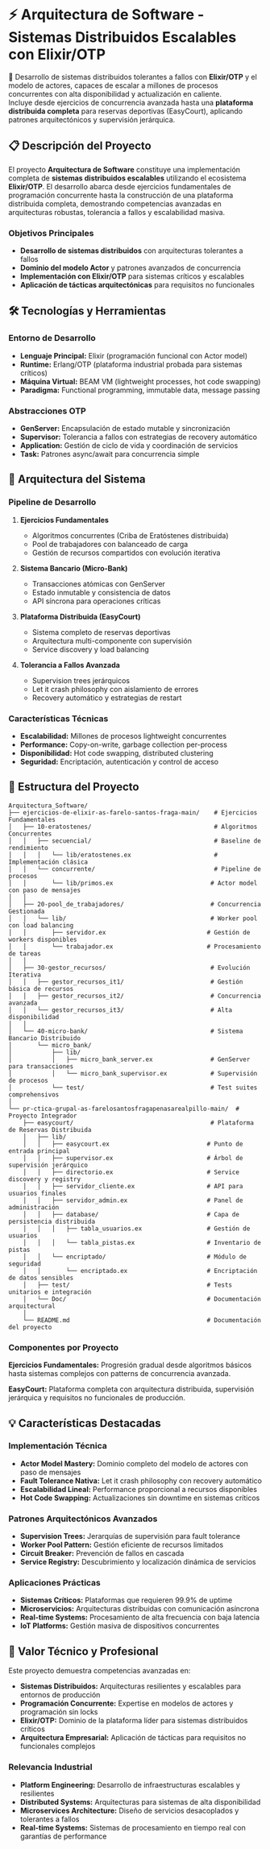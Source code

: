# ⚡ Arquitectura de Software - Sistemas Distribuidos Escalables con Elixir/OTP

📌 Desarrollo de sistemas distribuidos tolerantes a fallos con **Elixir/OTP** y el modelo de actores, capaces de escalar a millones de procesos concurrentes con alta disponibilidad y actualización en caliente.  
Incluye desde ejercicios de concurrencia avanzada hasta una **plataforma distribuida completa** para reservas deportivas (EasyCourt), aplicando patrones arquitectónicos y supervisión jerárquica.

## 📋 Descripción del Proyecto
El proyecto **Arquitectura de Software** constituye una implementación completa de **sistemas distribuidos escalables** utilizando el ecosistema **Elixir/OTP**. El desarrollo abarca desde ejercicios fundamentales de programación concurrente hasta la construcción de una plataforma distribuida completa, demostrando competencias avanzadas en arquitecturas robustas, tolerancia a fallos y escalabilidad masiva.


### Objetivos Principales
- **Desarrollo de sistemas distribuidos** con arquitecturas tolerantes a fallos
- **Dominio del modelo Actor** y patrones avanzados de concurrencia
- **Implementación con Elixir/OTP** para sistemas críticos y escalables
- **Aplicación de tácticas arquitectónicas** para requisitos no funcionales

## 🛠️ Tecnologías y Herramientas

### Entorno de Desarrollo
- **Lenguaje Principal:** Elixir (programación funcional con Actor model)
- **Runtime:** Erlang/OTP (plataforma industrial probada para sistemas críticos)
- **Máquina Virtual:** BEAM VM (lightweight processes, hot code swapping)
- **Paradigma:** Functional programming, immutable data, message passing

### Abstracciones OTP
- **GenServer:** Encapsulación de estado mutable y sincronización
- **Supervisor:** Tolerancia a fallos con estrategias de recovery automático
- **Application:** Gestión de ciclo de vida y coordinación de servicios
- **Task:** Patrones async/await para concurrencia simple

## 🔧 Arquitectura del Sistema

### Pipeline de Desarrollo
1. **Ejercicios Fundamentales**
   - Algoritmos concurrentes (Criba de Eratóstenes distribuida)
   - Pool de trabajadores con balanceado de carga
   - Gestión de recursos compartidos con evolución iterativa

2. **Sistema Bancario (Micro-Bank)**
   - Transacciones atómicas con GenServer
   - Estado inmutable y consistencia de datos
   - API síncrona para operaciones críticas

3. **Plataforma Distribuida (EasyCourt)**
   - Sistema completo de reservas deportivas
   - Arquitectura multi-componente con supervisión
   - Service discovery y load balancing

4. **Tolerancia a Fallos Avanzada**
   - Supervision trees jerárquicos
   - Let it crash philosophy con aislamiento de errores
   - Recovery automático y estrategias de restart

### Características Técnicas
- **Escalabilidad:** Millones de procesos lightweight concurrentes
- **Performance:** Copy-on-write, garbage collection per-process
- **Disponibilidad:** Hot code swapping, distributed clustering
- **Seguridad:** Encriptación, autenticación y control de acceso

## 📁 Estructura del Proyecto

```
Arquitectura_Software/
├── ejercicios-de-elixir-as-farelo-santos-fraga-main/    # Ejercicios Fundamentales
│   ├── 10-eratostenes/                                  # Algoritmos Concurrentes
│   │   ├── secuencial/                                  # Baseline de rendimiento
│   │   │   └── lib/eratostenes.ex                       # Implementación clásica
│   │   └── concurrente/                                 # Pipeline de procesos
│   │       └── lib/primos.ex                           # Actor model con paso de mensajes
│   │
│   ├── 20-pool_de_trabajadores/                        # Concurrencia Gestionada
│   │   └── lib/                                        # Worker pool con load balancing
│   │       ├── servidor.ex                            # Gestión de workers disponibles
│   │       └── trabajador.ex                          # Procesamiento de tareas
│   │
│   ├── 30-gestor_recursos/                             # Evolución Iterativa
│   │   ├── gestor_recursos_it1/                        # Gestión básica de recursos
│   │   ├── gestor_recursos_it2/                        # Concurrencia avanzada
│   │   └── gestor_recursos_it3/                        # Alta disponibilidad
│   │
│   └── 40-micro-bank/                                  # Sistema Bancario Distribuido
│       └── micro_bank/
│           ├── lib/
│           │   ├── micro_bank_server.ex                # GenServer para transacciones
│           │   └── micro_bank_supervisor.ex            # Supervisión de procesos
│           └── test/                                   # Test suites comprehensivos
│
└── pr-ctica-grupal-as-farelosantosfragapenasarealpillo-main/  # Proyecto Integrador
    ├── easycourt/                                      # Plataforma de Reservas Distribuida
    │   ├── lib/
    │   │   ├── easycourt.ex                           # Punto de entrada principal
    │   │   ├── supervisor.ex                          # Árbol de supervisión jerárquico
    │   │   ├── directorio.ex                          # Service discovery y registry
    │   │   ├── servidor_cliente.ex                    # API para usuarios finales
    │   │   ├── servidor_admin.ex                      # Panel de administración
    │   │   ├── database/                              # Capa de persistencia distribuida
    │   │   │   ├── tabla_usuarios.ex                  # Gestión de usuarios
    │   │   │   └── tabla_pistas.ex                    # Inventario de pistas
    │   │   └── encriptado/                            # Módulo de seguridad
    │   │       └── encriptado.ex                      # Encriptación de datos sensibles
    │   ├── test/                                      # Tests unitarios e integración
    │   └── Doc/                                       # Documentación arquitectural
    │
    └── README.md                                      # Documentación del proyecto
```

### Componentes por Proyecto

**Ejercicios Fundamentales:** Progresión gradual desde algoritmos básicos hasta sistemas complejos con patterns de concurrencia avanzada.

**EasyCourt:** Plataforma completa con arquitectura distribuida, supervisión jerárquica y requisitos no funcionales de producción.

## 💡 Características Destacadas

### Implementación Técnica
- **Actor Model Mastery:** Dominio completo del modelo de actores con paso de mensajes
- **Fault Tolerance Nativa:** Let it crash philosophy con recovery automático
- **Escalabilidad Lineal:** Performance proporcional a recursos disponibles
- **Hot Code Swapping:** Actualizaciones sin downtime en sistemas críticos

### Patrones Arquitectónicos Avanzados
- **Supervision Trees:** Jerarquías de supervisión para fault tolerance
- **Worker Pool Pattern:** Gestión eficiente de recursos limitados
- **Circuit Breaker:** Prevención de fallos en cascada
- **Service Registry:** Descubrimiento y localización dinámica de servicios

### Aplicaciones Prácticas
- **Sistemas Críticos:** Plataformas que requieren 99.9% de uptime
- **Microservicios:** Arquitecturas distribuidas con comunicación asíncrona
- **Real-time Systems:** Procesamiento de alta frecuencia con baja latencia
- **IoT Platforms:** Gestión masiva de dispositivos concurrentes

## 🎯 Valor Técnico y Profesional

Este proyecto demuestra competencias avanzadas en:
- **Sistemas Distribuidos:** Arquitecturas resilientes y escalables para entornos de producción
- **Programación Concurrente:** Expertise en modelos de actores y programación sin locks
- **Elixir/OTP:** Dominio de la plataforma líder para sistemas distribuidos críticos
- **Arquitectura Empresarial:** Aplicación de tácticas para requisitos no funcionales complejos

### Relevancia Industrial
- **Platform Engineering:** Desarrollo de infraestructuras escalables y resilientes
- **Distributed Systems:** Arquitecturas para sistemas de alta disponibilidad
- **Microservices Architecture:** Diseño de servicios desacoplados y tolerantes a fallos
- **Real-time Systems:** Sistemas de procesamiento en tiempo real con garantías de performance
